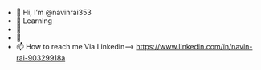 - 👋 Hi, I’m @navinrai353
- 👀 Learning
- 🌱 
- 💞️ 
- 📫 How to reach me Via Linkedin--> https://www.linkedin.com/in/navin-rai-90329918a 

<!---
navinrai353/opap is a ✨ special ✨ repository because its `README.md` (this file) appears on your GitHub profile.
You can click the Preview link to take a look at your changes.
--->
